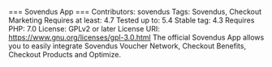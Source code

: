 === Sovendus App ===
Contributors: sovendus
Tags: Sovendus, Checkout Marketing
Requires at least: 4.7
Tested up to: 5.4
Stable tag: 4.3
Requires PHP: 7.0
License: GPLv2 or later
License URI: <https://www.gnu.org/licenses/gpl-3.0.html>
The official Sovendus App allows you to easily integrate Sovendus Voucher Network, Checkout Benefits, Checkout Products and Optimize.
